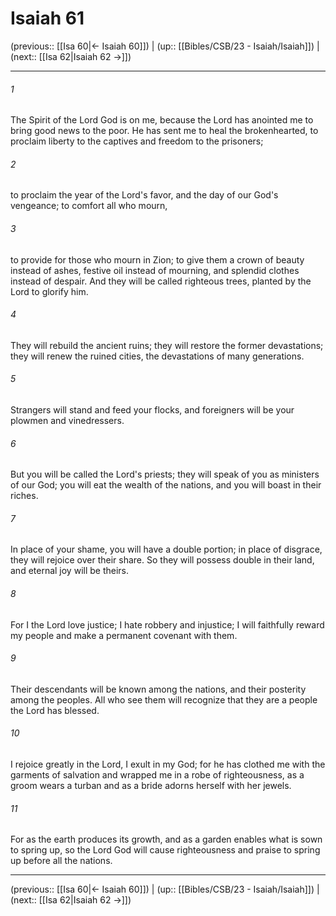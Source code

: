 # Isaiah 61

(previous:: [[Isa 60|← Isaiah 60]]) | (up:: [[Bibles/CSB/23 - Isaiah/Isaiah]]) | (next:: [[Isa 62|Isaiah 62 →]])

***


###### 1 
The Spirit of the Lord God is on me, because the Lord has anointed me to bring good news to the poor. He has sent me to heal the brokenhearted, to proclaim liberty to the captives and freedom to the prisoners; 

###### 2 
to proclaim the year of the Lord's favor, and the day of our God's vengeance; to comfort all who mourn, 

###### 3 
to provide for those who mourn in Zion; to give them a crown of beauty instead of ashes, festive oil instead of mourning, and splendid clothes instead of despair. And they will be called righteous trees, planted by the Lord to glorify him. 

###### 4 
They will rebuild the ancient ruins; they will restore the former devastations; they will renew the ruined cities, the devastations of many generations. 

###### 5 
Strangers will stand and feed your flocks, and foreigners will be your plowmen and vinedressers. 

###### 6 
But you will be called the Lord's priests; they will speak of you as ministers of our God; you will eat the wealth of the nations, and you will boast in their riches. 

###### 7 
In place of your shame, you will have a double portion; in place of disgrace, they will rejoice over their share. So they will possess double in their land, and eternal joy will be theirs. 

###### 8 
For I the Lord love justice; I hate robbery and injustice; I will faithfully reward my people and make a permanent covenant with them. 

###### 9 
Their descendants will be known among the nations, and their posterity among the peoples. All who see them will recognize that they are a people the Lord has blessed. 

###### 10 
I rejoice greatly in the Lord, I exult in my God; for he has clothed me with the garments of salvation and wrapped me in a robe of righteousness, as a groom wears a turban and as a bride adorns herself with her jewels. 

###### 11 
For as the earth produces its growth, and as a garden enables what is sown to spring up, so the Lord God will cause righteousness and praise to spring up before all the nations.

***

(previous:: [[Isa 60|← Isaiah 60]]) | (up:: [[Bibles/CSB/23 - Isaiah/Isaiah]]) | (next:: [[Isa 62|Isaiah 62 →]])
